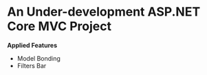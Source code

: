 # **An Under-development ASP.NET Core MVC Project**

**Applied Features**
- Model Bonding
- Filters Bar
